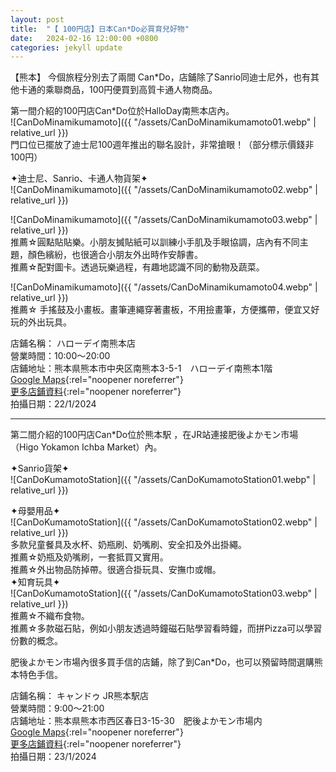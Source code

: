 ```yaml
---
layout: post
title:  "【 100円店】日本Can*Do必買育兒好物"
date:   2024-02-16 12:00:00 +0800
categories: jekyll update
---
```


【熊本】 今個旅程分別去了兩間 Can*Do，店鋪除了Sanrio同迪士尼外，也有其他卡通的乘聯商品，100円便買到高質卡通人物商品。  
  
第一間介紹的100円店Can*Do位於HalloDay南熊本店內。  
![CanDoMinamikumamoto]({{ "/assets/CanDoMinamikumamoto01.webp" | relative_url }})  
門口位已擺放了迪士尼100週年推出的聯名設計，非常搶眼！（部分標示價錢非100円）  
  
✦迪士尼、Sanrio、卡通人物貨架✦  
![CanDoMinamikumamoto]({{ "/assets/CanDoMinamikumamoto02.webp" | relative_url }})  
  
![CanDoMinamikumamoto]({{ "/assets/CanDoMinamikumamoto03.webp" | relative_url }})     
推薦☆圓點貼貼樂。小朋友搣貼紙可以訓練小手肌及手眼協調，店內有不同主題，顏色繽紛，也很適合小朋友外出時作安靜書。  
推薦☆配對圖卡。透過玩樂過程，有趣地認識不同的動物及蔬菜。  
  
![CanDoMinamikumamoto]({{ "/assets/CanDoMinamikumamoto04.webp" | relative_url }})     
推薦☆ 手搖鼓及小畫板。畫筆連繩穿著畫板，不用撿畫筆，方便攜帶，便宜又好玩的外出玩具。  
  
店鋪名稱： ハローデイ南熊本店  
營業時間：10:00～20:00  
店鋪地址：熊本県熊本市中央区南熊本3-5-1　ハローデイ南熊本1階  
[Google Maps](https://maps.app.goo.gl/McbpwN6PcRmMifGg6){:rel="noopener noreferrer"}  
[更多店鋪資料](https://www.cando-web.co.jp/shopinfo/shop-5262.html){:rel="noopener noreferrer"}  
拍攝日期：22/1/2024  

---  
  
第二間介紹的100円店Can*Do位於熊本駅 ，在JR站連接肥後よかモン市場 （Higo Yokamon Ichba Market）內。  
  
✦Sanrio貨架✦  
![CanDoKumamotoStation]({{ "/assets/CanDoKumamotoStation01.webp" | relative_url }})  
  
✦母嬰用品✦  
![CanDoKumamotoStation]({{ "/assets/CanDoKumamotoStation02.webp" | relative_url }})  
多款兒童餐具及水杯、奶瓶刷、奶嘴刷、安全扣及外出掛繩。  
推薦☆奶瓶及奶嘴刷，一套抵買又實用。  
推薦☆外出物品防掉帶。很適合掛玩具、安撫巾或帽。  
✦知育玩具✦  
![CanDoKumamotoStation]({{ "/assets/CanDoKumamotoStation03.webp" | relative_url }})   
推薦☆不織布食物。  
推薦☆多款磁石貼，例如小朋友透過時鐘磁石貼學習看時鐘，而拼Pizza可以學習份數的概念。  
  
肥後よかモン市場內很多買手信的店鋪，除了到Can*Do，也可以預留時間選購熊本特色手信。  
  
店鋪名稱： キャンドゥ JR熊本駅店  
營業時間：9:00～21:00  
店鋪地址：熊本県熊本市西区春日3-15-30　肥後よかモン市場内  
[Google Maps](https://maps.app.goo.gl/wmM66i78TUJE9X5i7){:rel="noopener noreferrer"}  
[更多店鋪資料](https://www.cando-web.co.jp/shopinfo/shop-5336.html){:rel="noopener noreferrer"}  
拍攝日期：23/1/2024  

